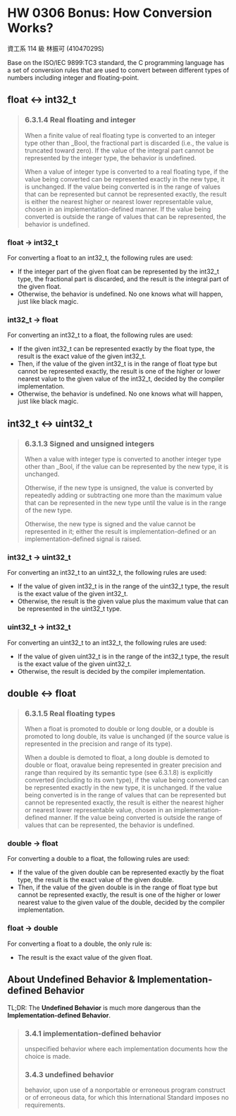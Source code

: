 # HW 0306 Bonus: How Conversion Works?

資工系 114 級 林振可 (41047029S)

Base on the ISO/IEC 9899:TC3 standard, the C programming language has a set of conversion rules that are used to convert between different types of numbers including integer and floating-point.

## float <-> int32_t

> ### 6.3.1.4 Real floating and integer
>
> When a finite value of real floating type is converted to an integer type other than _Bool, the fractional part is discarded (i.e., the value is truncated toward zero). If the value of the integral part cannot be represented by the integer type, the behavior is undefined.
>
> When a value of integer type is converted to a real floating type, if the value being converted can be represented exactly in the new type, it is unchanged. If the value being converted is in the range of values that can be represented but cannot be represented exactly, the result is either the nearest higher or nearest lower representable value, chosen in an implementation-defined manner. If the value being converted is outside the range of values that can be represented, the behavior is undefined.

### float -> int32_t

For converting a float to an int32_t, the following rules are used:

- If the integer part of the given float can be represented by the int32_t type, the fractional part is discarded, and the result is the integral part of the given float.
- Otherwise, the behavior is undefined. No one knows what will happen, just like black magic.

### int32_t -> float

For converting an int32_t to a float, the following rules are used:

- If the given int32_t can be represented exactly by the float type, the result is the exact value of the given int32_t.
- Then, if the value of the given int32_t is in the range of float type but cannot be represented exactly, the result is one of the higher or lower nearest value to the given value of the int32_t, decided by the compiler implementation.
- Otherwise, the behavior is undefined. No one knows what will happen, just like black magic.

## int32_t <-> uint32_t

> ### 6.3.1.3 Signed and unsigned integers
>
> When a value with integer type is converted to another integer type other than _Bool, if the value can be represented by the new type, it is unchanged.
>
> Otherwise, if the new type is unsigned, the value is converted by repeatedly adding or subtracting one more than the maximum value that can be represented in the new type until the value is in the range of the new type.
>
> Otherwise, the new type is signed and the value cannot be represented in it; either the result is implementation-defined or an implementation-defined signal is raised.

### int32_t -> uint32_t

For converting an int32_t to an uint32_t, the following rules are used:

- If the value of given int32_t is in the range of the uint32_t type, the result is the exact value of the given int32_t.
- Otherwise, the result is the given value plus the maximum value that can be represented in the uint32_t type.

### uint32_t -> int32_t

For converting an uint32_t to an int32_t, the following rules are used:

- If the value of given uint32_t is in the range of the int32_t type, the result is the exact value of the given uint32_t.
- Otherwise, the result is decided by the compiler implementation.

## double <-> float

> ### 6.3.1.5 Real floating types
>
> When a float is promoted to double or long double, or a double is promoted to long double, its value is unchanged (if the source value is represented in the precision and range of its type).
>
> When a double is demoted to float, a long double is demoted to double or float, oravalue being represented in greater precision and range than required by its semantic type (see 6.3.1.8) is explicitly converted (including to its own type), if the value being converted can be represented exactly in the new type, it is unchanged. If the value being converted is in the range of values that can be represented but cannot be represented exactly, the result is either the nearest higher or nearest lower representable value, chosen in an implementation-defined manner. If the value being converted is outside the range of values that can be represented, the behavior is undefined.

### double -> float

For converting a double to a float, the following rules are used:

- If the value of the given double can be represented exactly by the float type, the result is the exact value of the given double.
- Then, if the value of the given double is in the range of float type but cannot be represented exactly, the result is one of the higher or lower nearest value to the given value of the double, decided by the compiler implementation.

### float -> double

For converting a float to a double, the only rule is:

- The result is the exact value of the given float.

## About Undefined Behavior & Implementation-defined Behavior

TL;DR: The **Undefined Behavior** is much more dangerous than the **Implementation-defined Behavior**.

> ### 3.4.1 implementation-defined behavior
>
> unspecified behavior where each implementation documents how the choice is made.
>
> ### 3.4.3 undefined behavior
>
> behavior, upon use of a nonportable or erroneous program construct or of erroneous data, for which this International Standard imposes no requirements.
